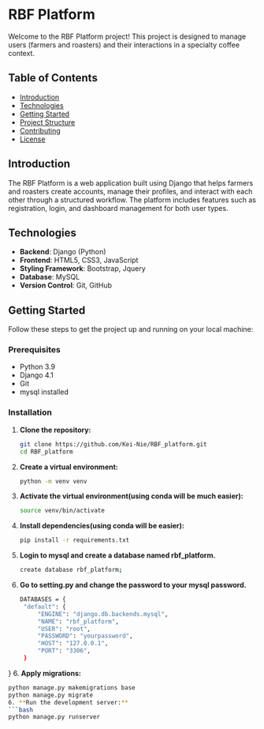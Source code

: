 # RBF Platform

Welcome to the RBF Platform project! This project is designed to manage users (farmers and roasters) and their interactions in a specialty coffee context.

## Table of Contents
- [Introduction](#introduction)
- [Technologies](#technologies)
- [Getting Started](#getting-started)
- [Project Structure](#project-structure)
- [Contributing](#contributing)
- [License](#license)

## Introduction

The RBF Platform is a web application built using Django that helps farmers and roasters create accounts, manage their profiles, and interact with each other through a structured workflow. The platform includes features such as registration, login, and dashboard management for both user types.

## Technologies

- **Backend**: Django (Python)
- **Frontend**: HTML5, CSS3, JavaScript
- **Styling Framework**: Bootstrap, Jquery
- **Database**: MySQL
- **Version Control**: Git, GitHub

## Getting Started

Follow these steps to get the project up and running on your local machine:

### Prerequisites

- Python 3.9
- Django 4.1
- Git
- mysql installed

### Installation

1. **Clone the repository:**
   ```bash
   git clone https://github.com/Kei-Nie/RBF_platform.git
   cd RBF_platform

2. **Create a virtual environment:**
   ```bash
   python -m venv venv
3. **Activate the virtual environment(using conda will be much easier):**
   ```bash
   source venv/bin/activate
4. **Install dependencies(using conda will be easier):**
   ```bash
   pip install -r requirements.txt
5. **Login to mysql and create a database named rbf_platform.**
   ```bash
   create database rbf_platform;
6. **Go to setting.py and change the password to your mysql password.**
   ```bash
   DATABASES = {
    "default": {
        "ENGINE": "django.db.backends.mysql",
        "NAME": "rbf_platform",
        "USER": "root",
        "PASSWORD": "yourpassword",
        "HOST": "127.0.0.1",
        "PORT": "3306",
    }
}
6. **Apply migrations:**
   ```bash
   python manage.py makemigrations base
   python manage.py migrate
6. **Run the development server:**
   ```bash
   python manage.py runserver


